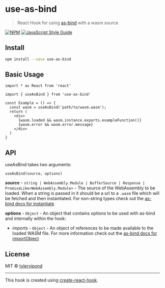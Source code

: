 # use-as-bind

> React Hook for using [as-bind](https://github.com/torch2424/as-bind) with a wasm source

[![NPM](https://img.shields.io/npm/v/use-as-bind.svg)](https://www.npmjs.com/package/use-as-bind) [![JavaScript Style Guide](https://img.shields.io/badge/code_style-standard-brightgreen.svg)](https://standardjs.com)

## Install

```bash
npm install --save use-as-bind
```

## Basic Usage

```tsx
import * as React from 'react'

import { useAsBind } from 'use-as-bind'

const Example = () => {
  const wasm = useAsBind('path/to/wasm.wasm');
  return (
    <div>
      {wasm.loaded && wasm.instance.exports.exampleFunction()}
      {wasm.error && wasm.error.message}
    </div>
  )
}
```

## API
useAsBind takes two arguments:

`useAsBind(source, options)`

***source*** - `string | WebAssembly.Module | BufferSource | Response | PromiseLike<WebAssembly.Module>` - 
The source of the WebAssembly to be loaded. When a string is passed in it should be a url to a `.wasm` file which will be fetched and then instantiated. For non-string types check out the [as-bind docs for instantiate](https://github.com/torch2424/as-bind#instantiate) 

***options*** - `Object` - An object that contains options to be used with as-bind and internally within the hook:
- *imports* - `Object` - An object of references to be made available to the loaded WASM file. For more information check out the [as-bind docs for importObject](https://github.com/torch2424/as-bind#importobject)

## License

MIT © [tylervipond](https://github.com/tylervipond)

---

This hook is created using [create-react-hook](https://github.com/hermanya/create-react-hook).
